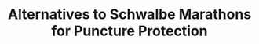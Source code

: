 ---
layout: community
category: community
title: "Alternatives to Schwalbe Marathons for Puncture Protection"
description: "Schwalbe Marathon Plus Tour. Why look for inferior alternatives.  because I'll also be using the bike on surfaces other than pavement  my 1st few trips to rhe nearby bike trails at cannock chase I did while on marathon plus tyres. They're were surprisingly very good Can they be setup Tubeless?"
isTopLevel: false
isSingleLevel: false
isArticle: false
datePublished: 2022-06-23 08:21:00 +0300
dateModified: 2022-06-23 08:21:00 +0300
published: false
---